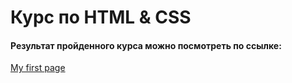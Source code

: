 # Курс по HTML & CSS
#### Результат пройденного курса можно посмотреть по ссылке:
[My first page](https://chickabomb.github.io/course-HTML-CSS/)
